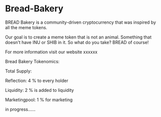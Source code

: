 # Bread-Bakery

BREAD Bakery is a community-driven cryptocurrency that was inspired by all the meme tokens. 

Our goal is to create a meme token that is not an animal. Something that doesn't have INU or SHIB in it. So what do you take? BREAD of course!

For more information visit our website xxxxxx




Bread Bakery Tokenomics:

Total Supply:

Reflection: 4 % to every holder

Liquidity: 2 % is added to liquidity

Marketingpool: 1 % for marketing



in progress......
